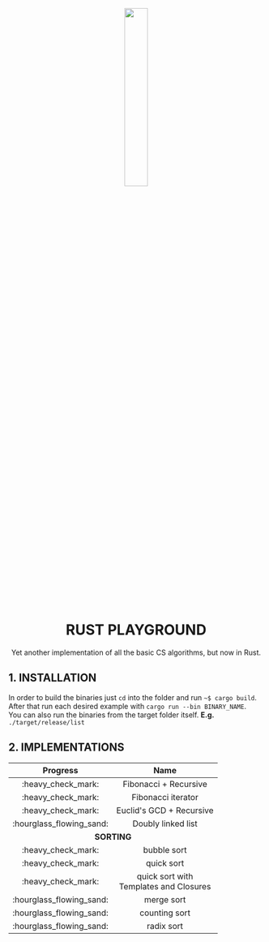 <p align="center">
  <img height="30%" width="30%" src="http://www.euro-langues.org/wp-content/uploads/2019/10/communityIcon_sxcqnw4pxti11.png"/>
</p>
<h1 align="center">RUST PLAYGROUND</h1>
<p align="center"> Yet another implementation of all the basic CS algorithms, but now in Rust.</p>


## 1. INSTALLATION

In order to build the binaries just `cd` into the folder and run `~$ cargo build`.    
After that run each desired example with `cargo run --bin BINARY_NAME`.  
You can also run the binaries from the target folder itself. **E.g.** `./target/release/list`


## 2. IMPLEMENTATIONS
<table>
    <thead>
        <tr>
            <th>Progress</th>
            <th align="center">Name</th>
        </tr>
    </thead>
    <tbody align="center">
        <tr>
            <td>:heavy_check_mark:</td>
            <td>Fibonacci + Recursive</td>
        </tr>
        <tr>
            <td>:heavy_check_mark:</td>
            <td>Fibonacci iterator</td>
        </tr>
        <tr>
            <td>:heavy_check_mark:</td>
            <td>Euclid's GCD + Recursive</td>
        </tr>
        <tr>
            <td>:hourglass_flowing_sand:</td>
            <td>Doubly linked list</td>
        </tr>
        <tr>
          <td colspan=2 align="center"><b>SORTING</b></td>
        </tr>
        <tr>
            <td>:heavy_check_mark:</td>
            <td>bubble sort</td>
        </tr>
        <tr>
            <td>:heavy_check_mark:</td>
            <td>quick sort</td>
        </tr>
        <tr>
            <td>:heavy_check_mark:</td>
            <td>quick sort with <br/> Templates and Closures</td>
        </tr>
        <tr>
            <td>:hourglass_flowing_sand:</td>
            <td>merge sort</td>
        </tr>
        <tr>
            <td>:hourglass_flowing_sand:</td>
            <td>counting sort</td>
        </tr>
        <tr>
            <td>:hourglass_flowing_sand:</td>
            <td>radix sort</td>
        </tr>
    </tbody>
</table>
